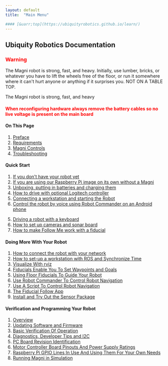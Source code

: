 ```yaml
---
layout: default
title:  "Main Menu"

#### [&uarr;top](https://ubiquityrobotics.github.io/learn/)
---
```

## Ubiquity Robotics Documentation

<H3 style="color:red">Warning</H3>

The Magni robot is strong, fast, and heavy. Initially, use lumber, bricks, or whatever you have to lift the wheels free of the floor, or run it somewhere where it can't hurt anyone or anything if it surprises you. NOT ON A TABLE TOP.

The Magni robot is strong, fast, and heavy
<H4 style="color:red">When reconfiguring hardware always remove the battery cables so no live voltage is present on the main board</H4>

#### On This Page
1. [Preface](introduction)  
2. [Requirements](need_to_know)  
3. [Magni Controls](magni_key)  
4. [Troubleshooting](misc/troubleshooting.md)

#### Quick Start

1.  [If you don't have your robot yet](quick_start/no_robot.md)
1.  [If you are using our Raspberry Pi image on its own without a Magni](quick_start/image_no_magni.md)
1.	[Unboxing, putting in batteries and charging them](quick_start/unboxing/unboxing.md)
2.	[How to drive with optional Logitech controller](quick_start/logitech.markdown)
3.  [Connecting a workstation and starting the Robot](quick_start/connecting.md)
4.	[Control the robot by voice using Robot Commander on an Android phone](quick_start/Robot_Commander_AP.markdown)
<!--- this also works
<a class="page-link" href="https://ubiquityrobotics.github.io/learn/robotcommander">How to control the robot using Robot Commander</a>-->
5.	[Driving a robot with a keyboard](quick_start/keyboard_teleop.md)
6.	[How to set up cameras and sonar board](quick_start/camera_sensor/installation.md)
7.	[How to make Follow Me work with a fiducial](quick_start/fiducial_follow.md)


####	Doing More With Your Robot

1.	[How to connect the robot with your network](doing_more/network_connect.md)
2.  [How to set-up a workstation with ROS and Synchronize Time](doing_more/workstation_setup.md)
3.	[Visualize With rviz](doing_more/rviz.md)
3.	[Fiducials Enable You To Set Waypoints and Goals](doing_more/fiducials.md)
3.  [Using Floor Fiducials To Guide Your Robot](floor_fiducial_follow)
5. [Use Robot Commander To Control Robot Navigation](doing_more/waypoints.md)
6. [Use A Script To Control Robot Navigation](python_script_1)
7. [The Fiducial Follow App](programming_your_robot/fiducial_follow_app.md)
6. [Install and Try Out the Sensor Package](doing_more/sensors.md)

####	Verification and Programming Your Robot

1. [Overview](programming_your_robot/overview.md)
2. [Updating Software and Firmware](programming_your_robot/updating.md)
3. [Basic Verification Of Operation](verification)
4. [Diagnostics, Developer Tips and I2C](misc/diagnostics.md)
5. [PC Board Revision Identification](PC_Board_RevId)
6. [Motor Controller Board Pinouts And Power Supply Ratings](https://learn.ubiquityrobotics.com/Magni_MCB_pinout.pdf)
7. [Raspberry Pi GPIO Lines In Use And Using Them For Your Own Needs](doing_more/GPIO_lines.md)
8. [Running Magni in Simulation](simulation)  



<!--
12.	Writing Your First Script
13.	Creating a Map
14.	Autonomous Driving
15.	Going Forward and Avoiding Obstacles with Code
16.	Going to a Specific Location on Your Map Using Code
17.	Monitor Magni Battery Status
18.	Button Events
19.	What to Read Next

* [Software Reference](software_reference/software_reference.md)

<!--

* [Setup In Depth](setup/setup.md):

  Everything from ordering batteries and network cables to figuring out networking issues.

* [Miscellaneous](misc/misc.md)

* [CoffeeBot Challenge](ix_coffeebot)
* [Learning with Magni in Simulation](ix_simulation1)
* [Challenge in Simulation](ix_simulation2) -->
